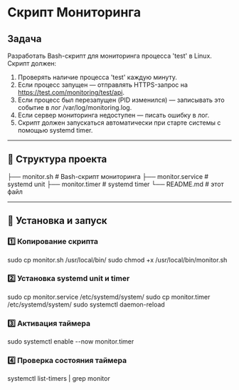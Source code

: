# Скрипт Мониторинга

## Задача

Разработать Bash-скрипт для мониторинга процесса 'test' в Linux. Скрипт должен:

1. Проверять наличие процесса 'test' каждую минуту.  
2. Если процесс запущен — отправлять HTTPS-запрос на https://test.com/monitoring/test/api.  
3. Если процесс был перезапущен (PID изменился) — записывать это событие в лог /var/log/monitoring.log.  
4. Если сервер мониторинга недоступен — писать ошибку в лог.  
5. Скрипт должен запускаться автоматически при старте системы с помощью systemd timer.

---

## 📂 Структура проекта
├── monitor.sh # Bash-скрипт мониторинга
├── monitor.service # systemd unit
├── monitor.timer # systemd timer
└── README.md # этот файл

---

## 🔧 Установка и запуск
### 1️⃣ Копирование скрипта
sudo cp monitor.sh /usr/local/bin/
sudo chmod +x /usr/local/bin/monitor.sh

### 2️⃣ Установка systemd unit и timer
sudo cp monitor.service /etc/systemd/system/
sudo cp monitor.timer /etc/systemd/system/
sudo systemctl daemon-reload

### 3️⃣ Активация таймера
sudo systemctl enable --now monitor.timer
### 4️⃣ Проверка состояния таймера
systemctl list-timers | grep monitor

